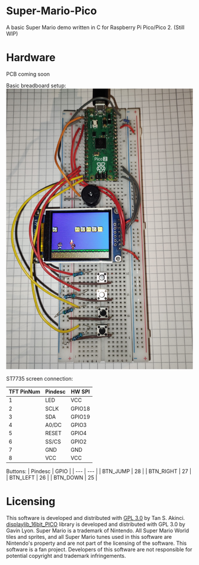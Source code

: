 # Super-Mario-Pico
A basic Super Mario demo written in C for Raspberry Pi Pico/Pico 2. (Still WIP)

# Hardware
PCB coming soon

Basic breadboard setup:
![Super Mario Pico on breadboard](circuit.jpg)

ST7735 screen connection:

| TFT PinNum | Pindesc |  HW SPI |
| --- | --- | --- | 
| 1 | LED | VCC |   
| 2 | SCLK | GPIO18 |
| 3 | SDA | GPIO19 |
| 4 | A0/DC |  GPIO3  |
| 5 | RESET |   GPIO4 |
| 6 | SS/CS |  GPIO2 |
| 7 | GND | GND |
| 8 | VCC |  VCC  |

Buttons:
| Pindesc | GPIO |
| --- | --- |
| BTN_JUMP | 28 |
| BTN_RIGHT | 27 |
| BTN_LEFT | 26 |
| BTN_DOWN | 25 |


# Licensing
This software is developed and distributed with [GPL 3.0](LICENSE) by Tan S. Akinci. [displaylib_16bit_PICO](https://github.com/gavinlyonsrepo/displaylib_16bit_PICO) library is developed and distributed with GPL 3.0 by Gavin Lyon. Super Mario is a trademark of Nintendo. All Super Mario World tiles and sprites, and all Super Mario tunes used in this software are Nintendo's property and are not part of the licensing of the software. This software is a fan project. Developers of this software are not responsible for potential copyright and trademark infringements.
